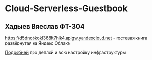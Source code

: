 # Cloud-Serverless-Guestbook
## Хадыев Вяеслав ФТ-304

https://d5dnobkokl368ft7hlk4.apigw.yandexcloud.net - гостевая книга развёрнутая на Яндекс Облаке

[Подробней](https://github.com/Hvv007/Cloud-Serverless-Guestbook/blob/main/Deploy/README.md) про деплой и всю настройку инфраструктуры 